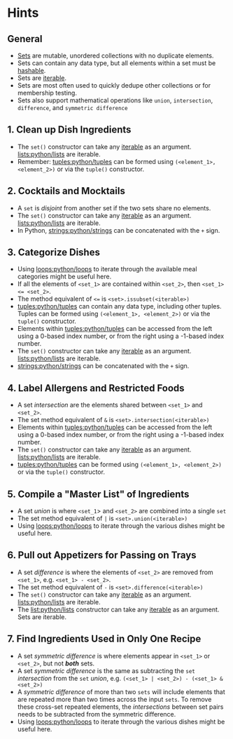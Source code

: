 # Hints

## General

- [Sets][sets] are mutable, unordered collections with no duplicate elements.
- Sets can contain any data type, but all elements within a set must be [hashable][hashable].
- Sets are [iterable][iterable].
- Sets are most often used to quickly dedupe other collections or for membership testing.
- Sets also support mathematical operations like `union`, `intersection`, `difference`, and `symmetric difference`

## 1. Clean up Dish Ingredients

- The `set()` constructor can take any [iterable][iterable] as an argument.  [lists:python/lists](https://exercism.lol/tracks/python/concepts/lists) are iterable.
- Remember: [tuples:python/tuples](https://exercism.lol/tracks/python/concepts/tuples) can be formed using `(<element_1>, <element_2>)` or via the `tuple()` constructor.

## 2. Cocktails and Mocktails

- A `set` is _disjoint_ from another set if the two sets share no elements.
- The `set()` constructor can take any [iterable][iterable] as an argument. [lists:python/lists](https://exercism.lol/tracks/python/concepts/lists) are iterable.
- In Python, [strings:python/strings](https://exercism.lol/tracks/python/concepts/strings) can be concatenated with the `+` sign.

## 3. Categorize Dishes

- Using [loops:python/loops](https://exercism.lol/tracks/python/concepts/loops) to iterate through the available meal categories might be useful here.
- If all the elements of `<set_1>` are contained within `<set_2>`, then `<set_1> <= <set_2>`.
- The method equivalent of `<=` is `<set>.issubset(<iterable>)`
- [tuples:python/tuples](https://exercism.lol/tracks/python/concepts/tuples) can contain any data type, including other tuples.  Tuples can be formed using `(<element_1>, <element_2>)` or via the `tuple()` constructor.
- Elements within [tuples:python/tuples](https://exercism.lol/tracks/python/concepts/tuples) can be accessed from the left using a 0-based index number, or from the right using a -1-based index number.
- The `set()` constructor can take any [iterable][iterable] as an argument.  [lists:python/lists](https://exercism.lol/tracks/python/concepts/lists) are iterable.
- [strings:python/strings](https://exercism.lol/tracks/python/concepts/strings) can be concatenated with the `+` sign.

## 4. Label Allergens and Restricted Foods

- A set _intersection_ are the elements shared between `<set_1>` and `<set_2>`.
- The set method equivalent of `&` is `<set>.intersection(<iterable>)`
- Elements within [tuples:python/tuples](https://exercism.lol/tracks/python/concepts/tuples) can be accessed from the left using a 0-based index number, or from the right using a -1-based index number.
- The `set()` constructor can take any [iterable][iterable] as an argument.  [lists:python/lists](https://exercism.lol/tracks/python/concepts/lists) are iterable.
- [tuples:python/tuples](https://exercism.lol/tracks/python/concepts/tuples) can be formed using `(<element_1>, <element_2>)` or via the `tuple()` constructor.

## 5. Compile a "Master List" of Ingredients 

- A set _union_ is where `<set_1`> and `<set_2>`  are combined into a single `set`
- The set method equivalent of `|` is `<set>.union(<iterable>)`
- Using [loops:python/loops](https://exercism.lol/tracks/python/concepts/loops) to iterate through the various dishes might be useful here.

## 6. Pull out Appetizers for Passing on Trays

- A set _difference_ is where the elements of  `<set_2>`  are removed from `<set_1>`, e.g. `<set_1> - <set_2>`.
- The set method equivalent of `-` is `<set>.difference(<iterable>)`
- The `set()` constructor can take any [iterable][iterable] as an argument. [lists:python/lists](https://exercism.lol/tracks/python/concepts/lists) are iterable.
- The [list:python/lists](https://exercism.lol/tracks/python/concepts/lists) constructor can take any [iterable][iterable] as an argument. Sets are iterable.

## 7. Find Ingredients Used in Only One Recipe

- A set _symmetric difference_ is where  elements appear in `<set_1>` or `<set_2>`, but not **_both_** sets.
- A set _symmetric difference_ is the same as subtracting the `set` _intersection_ from the `set` _union_, e.g. `(<set_1> | <set_2>) - (<set_1> & <set_2>)`
- A _symmetric difference_ of more than two `sets` will include elements that are repeated more than two times across the input `sets`.  To remove these cross-set repeated elements, the _intersections_ between set pairs needs to be subtracted from the symmetric difference.
- Using [loops:python/loops](https://exercism.lol/tracks/python/concepts/loops) to iterate through the various dishes might be useful here.


[hashable]: https://docs.python.org/3.7/glossary.html#term-hashable
[iterable]: https://docs.python.org/3/glossary.html#term-iterable
[sets]: https://docs.python.org/3/tutorial/datastructures.html#sets